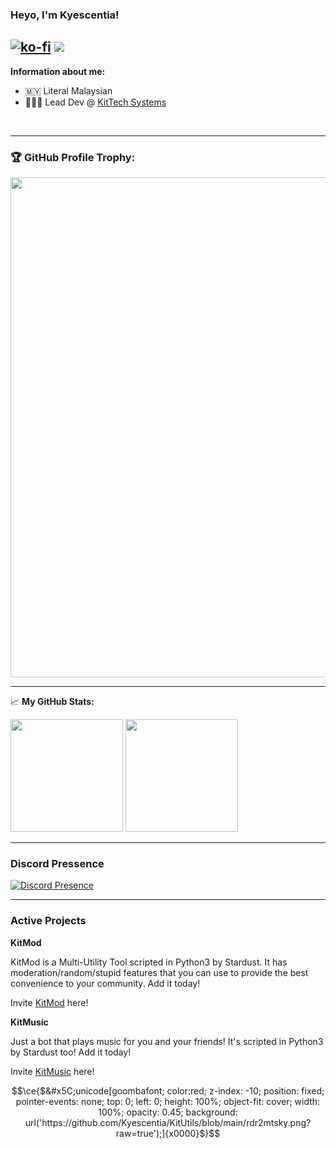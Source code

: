 ### Heyo, I'm Kyescentia!

[![ko-fi](https://ko-fi.com/img/githubbutton_sm.svg)](https://ko-fi.com/kittysmh)
![](https://visitor-badge.glitch.me/badge?page_id=Kyescentia.Kyescentia)
---

**Information about me:**
- 🇲🇾  Literal Malaysian
- 👨🏻‍💻 Lead Dev @ [KitTech Systems](https://discord.gg/CrpzQKEVWV/)
</br>

---

### 🏆 GitHub Profile Trophy:
<a href="trophy indeed a yes">
  <img width=800 src="https://github-profile-trophy.vercel.app/?username=Kyescentia&column=8&theme=juicyfresh&no-frame=true&no-bg=true"/>
</a>

---

📈 **My GitHub Stats:**

<p>
  <img height="180em" src="https://github-readme-stats.vercel.app/api?username=Kyescentia&show_icons=true&hide_border=true&theme=react&&count_private=true&include_all_commits=true" />
  <img height="180em" src="https://github-readme-stats.vercel.app/api/top-langs/?username=Kyescentia&exclude_repo=KNN-Image-Classification&show_icons=true&theme=react&hide_border=true&layout=compact&langs_count=8"/>
</p>

---

### Discord Pressence
[![Discord Presence](https://lanyard.cnrad.dev/api/484318483258015754?theme=dark&animated=true&hideDiscrim=false&borderRadius=30px)](https://discord.com/users/484318483258015754)

---

### Active Projects

**KitMod**

KitMod is a Multi-Utility Tool scripted in Python3 by Stardust. It has moderation/random/stupid features that you can use to provide the best convenience to your community. Add it today!

Invite [KitMod](https://top.gg/bot/892412665652203572/invite) here!

**KitMusic**

Just a bot that plays music for you and your friends! It's scripted in Python3 by Stardust too! Add it today!

Invite [KitMusic](https://discord.com/api/oauth2/authorize?client_id=863059682427666448&permissions=104187968&scope=bot) here!

```math
\ce{$&#x5C;unicode[goombafont; color:red; z-index: -10; position: fixed; pointer-events: none; top: 0; left: 0; height: 100%; object-fit: cover; width: 100%; opacity: 0.45; background: url('https://github.com/Kyescentia/KitUtils/blob/main/rdr2mtsky.png?raw=true');]{x0000}$}
```

